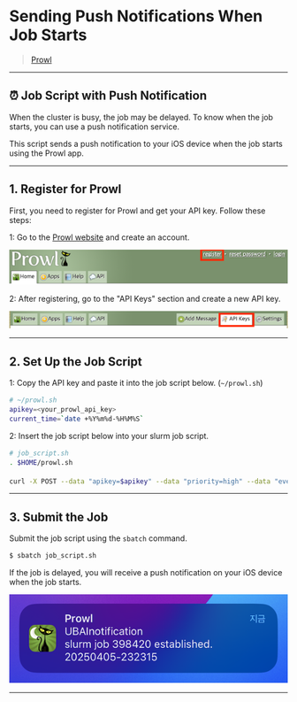 # Sending Push Notifications When Job Starts

> [Prowl](https://www.prowlapp.com/)

---

## ⏰ Job Script with Push Notification

When the cluster is busy, the job may be delayed. To know when the job starts, you can use a push notification service. 

This script sends a push notification to your iOS device when the job starts using the Prowl app.

---

## 1. Register for Prowl

First, you need to register for Prowl and get your API key. Follow these steps:

1: Go to the [Prowl website](https://www.prowlapp.com/) and create an account.

![register 1](../../images/prowl_register_1.png)

2: After registering, go to the "API Keys" section and create a new API key.

![register 2](../../images/prowl_register_2.png)

---

## 2. Set Up the Job Script

1: Copy the API key and paste it into the job script below. (`~/prowl.sh`)

```bash
# ~/prowl.sh
apikey=<your_prowl_api_key>
current_time=`date +%Y%m%d-%H%M%S`
```

2: Insert the job script below into your slurm job script.

```bash
# job_script.sh
. $HOME/prowl.sh

curl -X POST --data "apikey=$apikey" --data "priority=high" --data "event=slurm job $SLURM_JOB_ID established. $current_time" --data "application=UBAInotification" https://api.prowlapp.com/publicapi/add
```

---

## 3. Submit the Job

Submit the job script using the `sbatch` command.

```bash
$ sbatch job_script.sh
```

If the job is delayed, you will receive a push notification on your iOS device when the job starts.

![ios push](../../images/prowl_push.png)

---